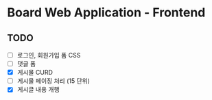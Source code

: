 # Board Web Application - Frontend
## TODO
- [ ] 로그인, 회원가입 폼 CSS
- [ ] 댓글 폼
- [X] 게시물 CURD
- [ ] 게시물 페이징 처리 (15 단위)
- [X] 게시글 내용 개행